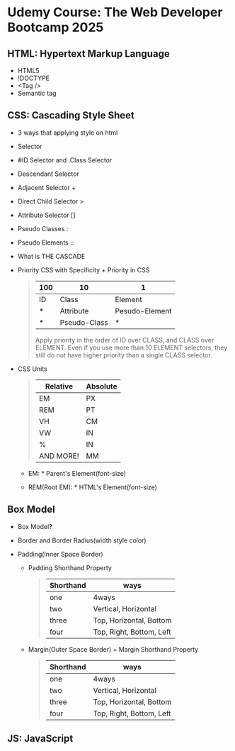 # Udemy Course: The Web Developer Bootcamp 2025

## HTML: Hypertext Markup Language

- HTML5
- !DOCTYPE
- \<Tag />
- Semantic tag

## CSS: Cascading Style Sheet

- 3 ways that applying style on html
- Selector
- #ID Selector and .Class Selector
- Descendant Selector
- Adjacent Selector +
- Direct Child Selector >
- Attribute Selector []
- Pseudo Classes :
- Pseudo Elements ::
- What is THE CASCADE
- Priority CSS with Specificity + Priority in CSS

  > | 100 | 10           | 1              |
  > | --- | ------------ | -------------- |
  > | ID  | Class        | Element        |
  > | \*  | Attribute    | Pesudo-Element |
  > | \*  | Pseudo-Class | \*             |
  >
  > Apply priority in the order of ID over CLASS, and CLASS over ELEMENT. Even if you use more than 10 ELEMENT selectors, they still do not have higher priority than a single CLASS selector.

- CSS Units
  > | Relative  | Absolute |
  > | --------- | -------- |
  > | EM        | PX       |
  > | REM       | PT       |
  > | VH        | CM       |
  > | VW        | IN       |
  > | %         | IN       |
  > | AND MORE! | MM       |

  + EM: * Parent's Element(font-size)

  + REM(Root EM): * HTML's Element(font-size)

## Box Model

- Box Model?
- Border and Border Radius(width style color)
- Padding(Inner Space Border)

  - Padding Shorthand Property

    > | Shorthand | ways                     |
    > | --------- | ------------------------ |
    > | one       | 4ways                    |
    > | two       | Vertical, Horizontal     |
    > | three     | Top, Horizontal, Bottom  |
    > | four      | Top, Right, Bottom, Left |

  - Margin(Outer Space Border) + Margin Shorthand Property

    > | Shorthand | ways                     |
    > | --------- | ------------------------ |
    > | one       | 4ways                    |
    > | two       | Vertical, Horizontal     |
    > | three     | Top, Horizontal, Bottom  |
    > | four      | Top, Right, Bottom, Left |

## JS: JavaScript
